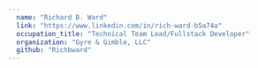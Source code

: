 ```yaml
---
  name: "Richard B. Ward"
  link: "https://www.linkedin.com/in/rich-ward-b5a74a"
  occupation_title: "Technical Team Lead/Fullstack Developer"
  organization: "Gyre & Gimble, LLC"
  github: "Richbward"
---
```


